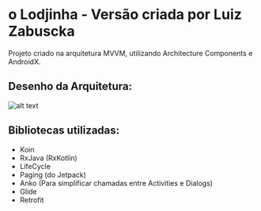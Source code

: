 # o Lodjinha - Versão criada por Luiz Zabuscka

Projeto criado na arquitetura MVVM, utilizando Architecture Components e AndroidX.

## Desenho da Arquitetura:

![alt text](https://ibin.co/4rR2rDCvjjPx.png)

## Bibliotecas utilizadas:
- Koin
- RxJava (RxKotlin)
- LifeCycle
- Paging (do Jetpack)
- Anko (Para simplificar chamadas entre Activities e Dialogs)
- Glide
- Retrofit
